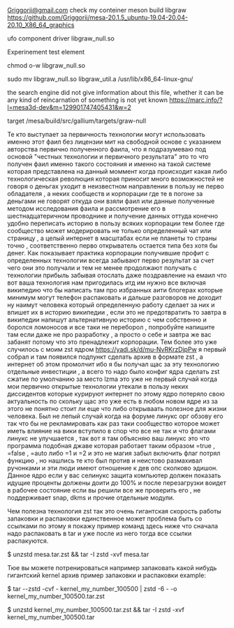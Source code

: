 Griggorii@gmail.com check my conteiner meson build libgraw https://github.com/Griggorii/mesa-20.1.5_ubuntu-19.04-20.04-20.10_X86_64_graphics

ufo component driver libgraw_null.so

Experinement test element 

chmod o-w libgraw_null.so

sudo mv libgraw_null.so libgraw_util.a /usr/lib/x86_64-linux-gnu/


the search engine did not give information about this file, whether it can be any kind of reincarnation of something is not yet known https://marc.info/?l=mesa3d-dev&m=129901747405431&w=2

target /mesa/build/src/gallium/targets/graw-null

Те кто выступает за первичность технологии могут использовать именно этот фаил без лицензии мит на свободной основе с указанием авторства первично полученного фаила, что я подразумеваю под основой "честных технологии и первичного результата" это то что получен фаил именно такого состояния и именно на такой системе которая представлена на данный моммент когда происходит какая либо технологическая революция которая приносит много возможностей не говоря о деньгах уходит в неизвестном направлении в пользу не перво обладателя , а неких сообществ и корпорации где те в погоне за деньгами не говорят откуда они взяли фаил или данные полученные методом исследования фаила и рассмотрение его в шестнадцатеричном проводнике и получение данных оттуда конечно удобно переписать историю в пользу всяких корпорации тем более где сообщество может модерировать не только определенный чат или страницу , а целый интернет в масштабах если не планеты то страны точно , соответственно перво открыватель остается типа без хотя бы денег. Как показывает практика корпорации получившие профит с определенных технологии всегда забывают перво результат за счет чего они это получали и тем не менее продолжают получать с технологии прибыль забывая отослать даже поздравление на емаил что вот ваша технология нам пригодилась итд им нужно все включая википедию что бы написать там про избранных аити блогерах которые минимум могут телефон распаковать и дальше разговоров не доходит ну наимут человека который определенную работу сделает за них и впишет их в историю википедии , если это не предотвратить то завтра в википедии напишут альтернативную историю с чем собственно и боролся ломоносов и все таки не переборол , попробуйте напишите там если даже не про разработку , а просто о себе и завтра же вас забанят потому что это пренадлежит корпорации. Тем более это уже случилось с моим zst ядром https://yadi.sk/d/mu-NvRKrzDjpPw я первый собрал и там появился подпункт сделать архив в формате zst , а интернет об этом промолчит ибо я бы получал щас за эту технологию отдельные инвестиции , а всего то надо было конфиг ядра сделать zst сжатие по умолчанию за место lzma это уже не первый случай когда мои первично открытые технологии утекали в пользу неких диссидентов которые курируют интернет по этому ядро потеряло свою актуальность по скольку щас это уже есть в любом новом ядре из за этого не понятно стоит ли еще что либо открываать полезное для жизни человека.  Был не лепый случай когда на форуме линукс орг обзову его так что бы не рекламировать как раз таки сообщество которое может иметь влияние на вики вступило в спор что все не так и что флагами линукс не улучшается , так вот я там объясняю ваш линукс это что программа подобная джаве которая работает таким образом =true , =false , =auto либо =1 и =2 и это не магия забыл включить флаг потрял функцию , но нашлись те кто был против и неистово размахивал ручонками и эти люди имеют отношение к дев опс сколково эдишон. Данное ядро если у вас селинукс защита компьютер должен показать идущие проценты должены доити до 100% и после перезагрузки воидет в рабочее состояние если вы решили все же проверить его , не поддерживает snap, dkms и прочие отдельные модули. 

Чем полезна технология zst так это очень гигантская скорость работы запаковки и распаковки единственное может проблема быть со ссылками по этому я покажу пример команд здесь ниже что сначала надо распаковать в tar и уже после из него тогда все ссылки распакуются.

$ unzstd mesa.tar.zst && tar -I zstd -xvf mesa.tar

Тюе вы можете потренироваться например запаковать какой нибудь гигантский kernel архив пример запаковки и распаковки example:

$ tar --zstd -cvf - kernel_my_number_100500 | zstd -6 - -o kernel_my_number_100500.tar.zst

$ unzstd kernel_my_number_100500.tar.zst && tar -I zstd -xvf kernel_my_number_100500.tar





